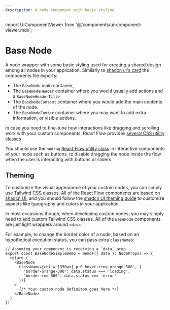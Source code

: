 ```yaml
---
description: A node component with basic styling
---
```


import UiComponentViewer from '@/components/ui-component-viewer.mdx';

# Base Node

A node wrapper with some basic styling used for creating a shared design among
all nodes in your application. Similarly to
[shadcn ui's card](https://ui.shadcn.com/docs/components/card) the components
file exports:

- The `BaseNode` main container,
- The `BaseNodeHeader` container where you would usually add actions and a
  `BaseNodeHeaderTitle`
- The `BaseNodeContent` container where you would add the main contents of the
  node.
- The `BaseNodeFooter` container where you may want to add extra information, or
  visible actions.

In case you need to fine-tune how interactions like dragging and scrolling work
with your custom components, React Flow provides
[several CSS utility classes](/learn/customization/utility-classes)

You should use the `nodrag`
[React Flow utility class](/learn/customization/utility-classes) in interactive
components of your node such as buttons, to disable dragging the node inside the
flow when the user is interacting with buttons or sliders.

<UiComponentViewer id="base-node" />

## Theming

To customize the visual appearance of your custom nodes, you can simply use
[Tailwind CSS](https://tailwindcss.com/) classes. All of the React Flow
components are based on [shadcn UI](https://ui.shadcn.com/), and you should
follow the [shadcn UI theming guide](https://ui.shadcn.com/docs/theming) to
customize aspects like typography and colors in your application.

In most occasions though, when developing custom nodes, you may simply need to
add custom Tailwind CSS classes. All of the `BaseNode` components are just light
wrappers around `<div>`.

For example, to change the border color of a node, based on an hypothetical
execution status, you can pass extra `className`s:

```tsx
// Assuming your component is receiving a `data` prop
export const BaseNodeSimpleDemo = memo(({ data }: NodeProps) => {
  return (
    <BaseNode
      className={cn('w-[350px] p-0 hover:ring-orange-500', {
        'border-orange-500': data.status === 'loading',
        'border-red-500': data.status === 'error'
      })}
    >
      {/* Your custom node definiton goes here */}
    </BaseNode>
  )
})
```
